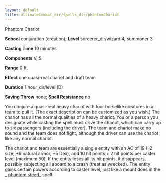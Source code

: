 ```yaml
---
layout: default
title: ultimateCombat_dir/spells_dir/phantomChariot
---
```

Phantom Chariot

**School** conjuration (creation); **Level** sorcerer_dir/wizard 4, summoner 3

**Casting Time** 10 minutes

**Components** V, S

**Range** 0 ft.

**Effect** one quasi-real chariot and draft team

**Duration** 1 hour_dir/level (D)

**Saving Throw** none; **Spell Resistance** no

You conjure a quasi-real heavy chariot with four horselike creatures in a team to pull it. (The exact description can be customized as you wish.) The chariot has all the normal qualities of a heavy chariot. You or a person you designate while casting the spell must drive the chariot, which can carry up to six passengers (including the driver). The team and chariot make no sound and the team does not fight, although the driver can use the chariot like any normal chariot.

The chariot and team are essentially a single entity with an AC of 19 (–2 size, +6 natural armor, +5 Dex), and 10 hit points + 2 hit points per caster level (maximum 50). If the entity loses all its hit points, it disappears, possibly subjecting all aboard to a crash (treat as wrecked). The entity gains certain powers according to caster level, just like a mount does in the _ [phantom steed](spells_dir/phantomSteed#_phantom-steed)_ spell.

